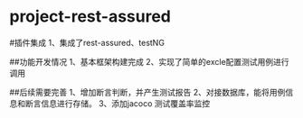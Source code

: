 # project-rest-assured
#插件集成
1、集成了rest-assured、testNG

##功能开发情况
1、基本框架构建完成
2、实现了简单的excle配置测试用例进行调用

##后续需要完善
1、增加断言判断，并产生测试报告
2、对接数据库，能将用例信息和断言信息进行存储。
3、添加jacoco 测试覆盖率监控

